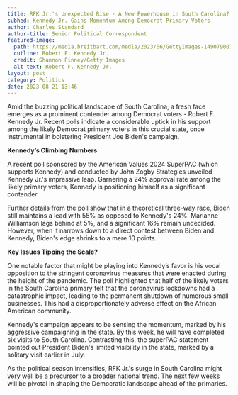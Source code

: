 ```yaml
---
title: RFK Jr.'s Unexpected Rise - A New Powerhouse in South Carolina?
subhed: Kennedy Jr. Gains Momentum Among Democrat Primary Voters
author: Charles Standard
author-title: Senior Political Correspondent
featured-image: 
  path: https://media.breitbart.com/media/2023/06/GettyImages-1490790071-640x480.jpg
  cutline: Robert F. Kennedy Jr.
  credit: Shannon Finney/Getty Images
  alt-text: Robert F. Kennedy Jr.
layout: post
category: Politics
date: 2023-08-21 13:46
---
```


Amid the buzzing political landscape of South Carolina, a fresh face emerges as a prominent contender among Democrat voters - Robert F. Kennedy Jr. Recent polls indicate a considerable uptick in his support among the likely Democrat primary voters in this crucial state, once instrumental in bolstering President Joe Biden's campaign.

**Kennedy’s Climbing Numbers**

A recent poll sponsored by the American Values 2024 SuperPAC (which supports Kennedy) and conducted by John Zogby Strategies unveiled Kennedy Jr.'s impressive leap. Garnering a 24% approval rate among the likely primary voters, Kennedy is positioning himself as a significant contender.

Further details from the poll show that in a theoretical three-way race, Biden still maintains a lead with 55% as opposed to Kennedy's 24%. Marianne Williamson lags behind at 5%, and a significant 16% remain undecided. However, when it narrows down to a direct contest between Biden and Kennedy, Biden's edge shrinks to a mere 10 points.

**Key Issues Tipping the Scale?**

One notable factor that might be playing into Kennedy’s favor is his vocal opposition to the stringent coronavirus measures that were enacted during the height of the pandemic. The poll highlighted that half of the likely voters in the South Carolina primary felt that the coronavirus lockdowns had a catastrophic impact, leading to the permanent shutdown of numerous small businesses. This had a disproportionately adverse effect on the African American community.

Kennedy's campaign appears to be sensing the momentum, marked by his aggressive campaigning in the state. By this week, he will have completed six visits to South Carolina. Contrasting this, the superPAC statement pointed out President Biden's limited visibility in the state, marked by a solitary visit earlier in July.

As the political season intensifies, RFK Jr.'s surge in South Carolina might very well be a precursor to a broader national trend. The next few weeks will be pivotal in shaping the Democratic landscape ahead of the primaries.
